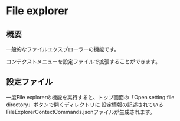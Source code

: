 # File explorer

## 概要

一般的なファイルエクスプローラーの機能です。

コンテクストメニューを設定ファイルで拡張することができます。

## 設定ファイル

一度File explorerの機能を実行すると、トップ画面の「Open setting file directory」ボタンで開くディレクトリに
設定情報の記述されているFileExplorerContextCommands.jsonファイルが生成されます。
